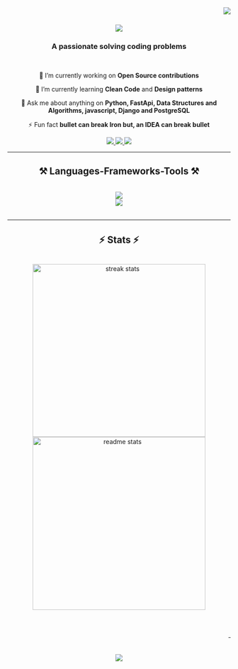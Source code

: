 <img align="right" src="https://visitor-badge.laobi.icu/badge?page_id=idiotcommerce.idiotcommerce" />

<h1 align="center">
    <img src="https://readme-typing-svg.herokuapp.com/?font=Righteous&size=35&center=true&vCenter=true&width=500&height=70&duration=4000&lines=Hi+There!+👋;+I'm+kancharla+srinadh+!;" />
</h1>

<h3 align="center">A passionate solving coding problems </h3>

<br/>

<div align="center">
 
 🔭 I’m currently working on **Open Source contributions**
 
 🌱 I’m currently learning **Clean Code** and **Design patterns**

 💬 Ask me about anything on **Python, FastApi, Data Structures and Algorithms, javascript, Django and PostgreSQL**

 ⚡ Fun fact **bullet can break Iron but, an IDEA can break bullet** 
 
 </div>

<div align="center"> 
  <a href="mailto:kancharla0001@gmail.com">
    <img src="https://img.shields.io/badge/Gmail-333333?style=for-the-badge&logo=gmail&logoColor=red" />
  </a>
  <a href="https://www.linkedin.com/in/kancharla-srinadh/" target="blank">
    <img src="https://img.shields.io/badge/LinkedIn-0077B5?style=for-the-badge&logo=linkedin&logoColor=white" target="blank" />
  </a>
  <a href="https://github.com/idiotcommerce" target="_blank">
     <img src="https://img.shields.io/badge/Portfolio-FF5722?style=for-the-badge&logo=todoist&logoColor=white" target="blank" /> <!-- sqlite, safari, google-chrome are other good icon options -->
  </a>
</div>

 <hr/>
 
<h2 align="center">⚒️ Languages-Frameworks-Tools ⚒️</h2>
<br/>
<div align="center">
    <img src="https://skillicons.dev/icons?i=python,aws,postgresql,django,fastapi" /><br>
    <img src="https://skillicons.dev/icons?i=github,html,javascript,css,vscode,atom,git" />
</div>

<br/>
<hr/>



<h2 align="center">⚡ Stats ⚡</h2>
<br>
<div align=center>
  <img width=390 src="https://streak-stats.demolab.com/?user=idiotcommerce&count_private=true&show_icons=true&theme=react&border_radius=10" alt="streak stats"/>
  <img width=390 src="https://github-readme-stats-salesp07.vercel.app/api?username=idiotcommerce&count_private=true&show_icons=true&theme=react&rank_icon=github&border_radius=10" alt="readme stats" />
  <br/>

</div>

<br/><br/>
<marquee>
<hr/>
</marquee>

<h3 align="center">
    <img src="https://readme-typing-svg.herokuapp.com/?font=Righteous&size=25&center=true&vCenter=true&width=500&height=70&duration=4000&lines=Thanks+for+visiting!+✌️;+Shoot+me+a+message+on+Linkedin!;I'm+always+ready+to+learn+:)">
</h3>

<br/>


